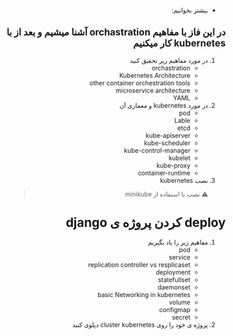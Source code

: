 <div dir="rtl" align='right'>

- بیشتر بخوانیم:
    
## در این فاز با مفاهیم orchastration آشنا میشیم و بعد از با kubernetes  کار میکنیم

1. در مورد مفاهیم زیر تحقیق کنید
    - orchastration
    - Kubernetes Architecture
    - other container orchestration tools
    - microservice architecture
    - YAML
1. در مورد kubernetes و معماری آن
    - pod
    - Lable
    - etcd
    - kube-apiserver
    - kube-scheduler
    - kube-control-manager
    - kubelet
    - kube-proxy
    - container-runtime
1. نصب kubernetes
    > :warning: نصب با استفاده از minikube
# deploy کردن پروژه ی django 
 
 
 1. مفاهیم زیر را یاد بگیریم
     - pod
     - service
     - replication controller vs resplicaset
     - deployment
     - statefullset
     - daemonset
     - basic Networking in kubernetes
     - volume
     - configmap 
     - secret
 1. پروژه ی خود را روی cluster kubernetes دپلوی کنید
